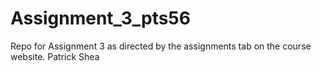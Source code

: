 # Assignment_3_pts56
Repo for Assignment 3 as directed by the assignments tab on the course website. 
Patrick Shea 